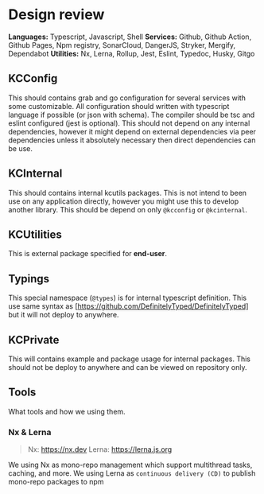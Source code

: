 # Design review

**Languages:** Typescript, Javascript, Shell
**Services:** Github, Github Action, Github Pages, Npm registry, SonarCloud, DangerJS, Stryker, Mergify, Dependabot
**Utilities:** Nx, Lerna, Rollup, Jest, Eslint, Typedoc, Husky, Gitgo

## KCConfig

This should contains grab and go configuration for several services with some customizable.
All configuration should written with typescript language if possible (or json with schema).
The compiler should be tsc and eslint configured (jest is optional).
This should not depend on any internal dependencies,
however it might depend on external dependencies via peer dependencies
unless it absolutely necessary then direct dependencies can be use.

## KCInternal

This should contains internal kcutils packages.
This is not intend to been use on any application directly,
however you might use this to develop another library.
This should be depend on only `@kcconfig` or `@kcinternal`.

## KCUtilities

This is external package specified for **end-user**.

## Typings

This special namespace (`@types`) is for internal typescript definition.
This use same syntax as [https://github.com/DefinitelyTyped/DefinitelyTyped]
but it will not deploy to anywhere.

## KCPrivate

This will contains example and package usage for internal packages.
This should not be deploy to anywhere and can be viewed on repository only.

## Tools

What tools and how we using them.

### Nx & Lerna

> Nx: https://nx.dev
> Lerna: https://lerna.js.org

We using Nx as mono-repo management which support multithread tasks, caching, and more.
We using Lerna as `continuous delivery (CD)` to publish mono-repo packages to npm
